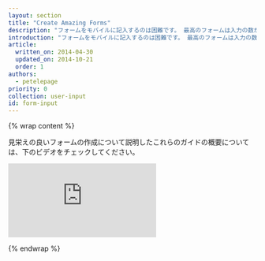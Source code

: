 ```yaml
---
layout: section
title: "Create Amazing Forms"
description: "フォームをモバイルに記入するのは困難です。 最高のフォームは入力の数が最も少ないものです。"
introduction: "フォームをモバイルに記入するのは困難です。 最高のフォームは入力の数が最も少ないものです。 良いフォームは意味のある入力タイプを提供します。 キーはユーザーの入力タイプと一致するように変更する必要があります。ユーザーはカレンダー上の日付を選択します。 ユーザーに通知してください。 検証ツールは、フォームを送信する前に必要なことをユーザーに伝える必要があります。"
article:
  written_on: 2014-04-30
  updated_on: 2014-10-21
  order: 1
authors:
  - petelepage
priority: 0
collection: user-input
id: form-input
---
```


{% wrap content %}

見栄えの良いフォームの作成について説明したこれらのガイドの概要については、下のビデオをチェックしてください。

<div class="media media--video">
  <iframe src="https://www.youtube.com/embed/iYYHRwLqrKM?controls=2&modestbranding=1&showinfo=0&utm-source=crdev-wf" frameborder="0" allowfullscreen=""></iframe>
</div>

{% endwrap %}
